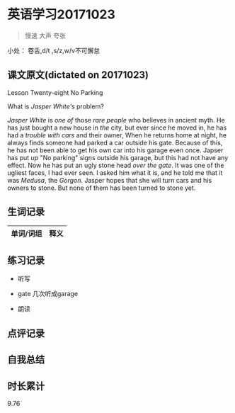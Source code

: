 # 英语学习20171023

> 慢速 大声 夸张

小处： 卷舌,d/t ,s/z,w/v不可懈怠

## 课文原文(dictated on 20171023)

Lesson Twenty-eight   No Parking

What is _Jasper White's_ problem?

_Jasper White_ is _one of_ those _rare people_ who believes in ancient myth.
He has just bought a new house in _the_ city, but ever since he moved in, he has had a _trouble_ _with cars_ and their owner,
When he returns home at night, he always finds someone had parked a car outside his gate.
Because of this, he has not been able to get his own car into his garage even once.
Japser has put _up_ "No parking" signs outside his garage, but this had not have any effect.
Now he has put an ugly stone head _over the gate_.
It was one of the ugliest faces, I had ever seen. 
I asked him what it is, and he told me that it was _Medusa_, the _Gorgon_.
Jasper hopes that she will turn cars and his owners to stone.
But none of them has been turned to stone yet.

## 生词记录
| 单词/词组 | 释义   |
| :---- | :--- |

## 练习记录
* 听写
 * gate 几次听成garage

* 朗读

## 点评记录

## 自我总结

## 时长累计
9.76
